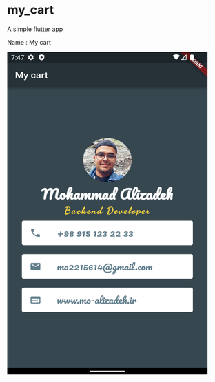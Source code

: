 # my_cart

A simple flutter app

Name : My cart

<img height="750" src="images/screen-shot.png" width="465"/>

